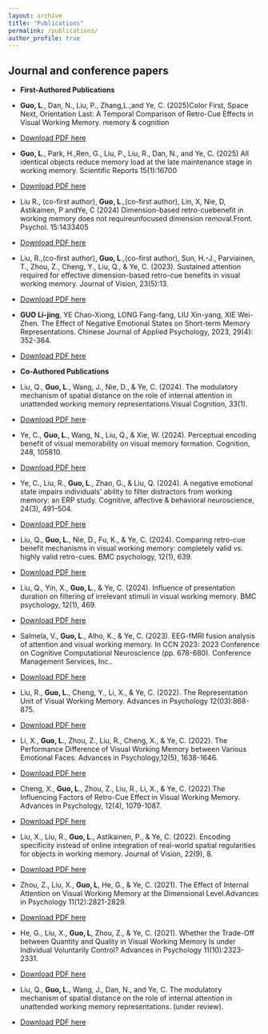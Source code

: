 ```yaml
---
layout: archive
title: "Publications"
permalink: /publications/
author_profile: true
---
```



Journal and conference papers
------
* **First-Authored Publications**
  
* **Guo, L**.,  Dan, N., Liu, P., Zhang,L.,and Ye, C. (2025)Color First, Space Next, Orientation Last: A Temporal Comparison of Retro-Cue Effects in Visual Working Memory.  memory & cognition
* [Download PDF here](http://LijingGu0.github.io/files/paper26.pdf)
* **Guo, L**., Park, H.,Ren, G., Liu, P., Liu, R., Dan, N., and Ye, C. (2025) All identical objects reduce memory load at the late maintenance stage in working memory.  Scientific Reports 15(1):16700
* [Download PDF here](http://LijingGu0.github.io/files/paper25.pdf)
* Liu R., (co-first author), **Guo, L**.,(co-first author), Lin, X, Nie, D, Astikainen, P andYe, C (2024) Dimension-based retro-cuebenefit in working memory does not requireunfocused dimension removal.Front. Psychol. 15:1433405 
* [Download PDF here](http://LijingGu0.github.io/files/paper24.pdf)
* Liu, R.,(co-first author), **Guo, L**.,(co-first author), Sun, H.-J., Parviainen, T., Zhou, Z., Cheng, Y., Liu, Q., & Ye, C. (2023). Sustained attention required for effective dimension-based retro-cue benefits in visual working memory. Journal of Vision, 23(5):13.
* [Download PDF here](http://LijingGu0.github.io/files/paper6.pdf)
* **GUO Li-jing**, YE Chao-Xiong, LONG Fang-fang, LIU Xin-yang, XIE Wei-Zhen. The Effect of Negative Emotional States on Short-term Memory Representations. Chinese Journal of Applied Psychology, 2023, 29(4): 352-364. 
* [Download PDF here](http://LijingGu0.github.io/files/paper16.pdf)


* **Co-Authored Publications**

*  Liu, Q., **Guo, L**., Wang, J., Nie, D., & Ye, C. (2024). The modulatory mechanism of spatial distance on the role of internal attention in unattended working memory representations.Visual Cognition, 33(1).
* [Download PDF here](http://LijingGu0.github.io/files/paper27.pdf)
*  Ye, C., **Guo, L**., Wang, N., Liu, Q., & Xie, W. (2024). Perceptual encoding benefit of visual memorability on visual memory formation. Cognition, 248, 105810.
* [Download PDF here](http://LijingGu0.github.io/files/paper20.pdf)
*  Ye, C., Liu, R., **Guo, L**., Zhao, G., & Liu, Q. (2024). A negative emotional state impairs individuals' ability to filter distractors from working memory: an ERP study. Cognitive, affective & behavioral neuroscience, 24(3), 491–504. 
* [Download PDF here](http://LijingGu0.github.io/files/paper21.pdf)
*  Liu, Q., **Guo, L**., Nie, D., Fu, K., & Ye, C. (2024). Comparing retro-cue benefit mechanisms in visual working memory: completely valid vs. highly valid retro-cues. BMC psychology, 12(1), 639.
* [Download PDF here](http://LijingGu0.github.io/files/paper22.pdf)
* Liu, Q., Yin, X., **Guo, L**., & Ye, C. (2024). Influence of presentation duration on filtering of irrelevant stimuli in visual working memory. BMC psychology, 12(1), 469. 
* [Download PDF here](http://LijingGu0.github.io/files/paper23.pdf)
* Salmela, V., **Guo, L**., Alho, K., & Ye, C. (2023). EEG-fMRI fusion analysis of attention and visual working memory. In CCN 2023: 2023 Conference on Cognitive Computational Neuroscience (pp. 678-680). Conference Management Services, Inc..
* [Download PDF here](http://LijingGu0.github.io/files/paper12.pdf)
* Liu, R., **Guo, L**., Cheng, Y., Li, X., & Ye, C. (2022). The Representation Unit of Visual Working Memory. Advances in Psychology 12(03):868-875. 
* [Download PDF here](http://LijingGu0.github.io/files/paper3.pdf)
* Li, X., **Guo, L**., Zhou, Z., Liu, R., Cheng, X., & Ye, C. (2022). The Performance Difference of Visual Working Memory between Various Emotional Faces. Advances in Psychology,12(5), 1638-1646.
* [Download PDF here](http://LijingGu0.github.io/files/paper9.pdf)
* Cheng, X., **Guo, L**., Zhou, Z., Liu, R., Li, X., & Ye, C. (2022).The Influencing Factors of Retro-Cue Effect in Visual Working Memory. Advances in Psychology, 12(4), 1079-1087.
* [Download PDF here](http://LijingGu0.github.io/files/paper10.pdf)
* Liu, X., Liu, R., **Guo, L**., Astikainen, P., & Ye, C. (2022). Encoding specificity instead of online integration of real-world spatial regularities for objects in working memory. Journal of Vision, 22(9), 8. 
* [Download PDF here](http://LijingGu0.github.io/files/paper1.pdf)
* Zhou, Z., Liu, X., **Guo, L**, He, G., & Ye, C. (2021). The Effect of Internal Attention on Visual Working Memory at the Dimensional Level.Advances in Psychology 11(12):2821-2829. 
* [Download PDF here](http://LijingGu0.github.io/files/paper4.pdf)
* He, G., Liu, X., **Guo, L**, Zhou, Z., & Ye, C. (2021). Whether the Trade-Off between Quantity and Quality in Visual Working Memory Is under Individual Voluntarily Control? Advances in Psychology 11(10):2323-2331.
* [Download PDF here](http://LijingGu0.github.io/files/paper5.pdf)
* Liu, Q., **Guo, L**., Wang, J., Dan, N., and Ye, C. The modulatory mechanism of spatial distance on the role of internal attention in unattended working memory representations.  (under review).
* [Download PDF here](http://LijingGu0.github.io/files/paper26.pdf)
